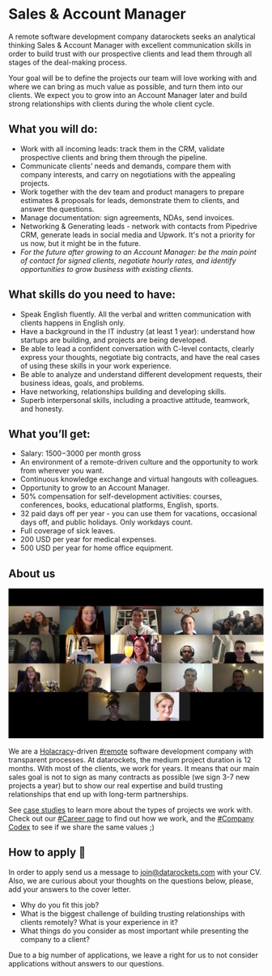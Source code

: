 #  Sales & Account Manager

A remote software development company datarockets seeks an analytical thinking Sales & Account Manager with excellent communication skills in order to build trust with our prospective clients and lead them through all stages of the deal-making process. 

Your goal will be to define the projects our team will love working with and where we can bring as much value as possible, and turn them into our clients. We expect you to grow into an Account Manager later and build strong relationships with clients during the whole client cycle.

## What you will do:

- Work with all incoming leads: track them in the CRM, validate prospective clients and bring them through the pipeline.
- Communicate clients’ needs and demands, compare them with company interests, and carry on negotiations with the appealing projects.
- Work together with the dev team and product managers to prepare estimates & proposals for leads, demonstrate them to clients, and answer the questions.
- Manage documentation: sign agreements, NDAs, send invoices.
- Networking & Generating leads - network with contacts from Pipedrive CRM, generate leads in social media and Upwork. It's not a priority for us now, but it might be in the future. 
- *For the future after growing to an Account Manager: be the main point of contact for signed clients, negotiate hourly rates, and identify opportunities to grow business with existing clients.*

## What skills do you need to have:

- Speak English fluently. All the verbal and written communication with clients happens in English only.
- Have a background in the IT industry (at least 1 year): understand how startups are building, and projects are being developed. 
- Be able to lead a confident conversation with C-level contacts, clearly express your thoughts, negotiate big contracts, and have the real cases of using these skills in your work experience.
- Be able to analyze and understand different development requests, their business ideas, goals, and problems.
- Have networking, relationships building and developing skills.
- Superb interpersonal skills, including a proactive attitude, teamwork, and honesty. 


## What you’ll get:

- Salary: 1500$-3000$ per month gross
- An environment of a remote-driven culture and the opportunity to work from wherever you want.
- Continuous knowledge exchange and virtual hangouts with colleagues.
- Opportunity to grow to an Account Manager.
- 50% compensation for self-development activities: courses, conferences, books, educational platforms, English, sports.
- 32 paid days off per year - you can use them for vacations, occasional days off, and public holidays. Only workdays count.
- Full coverage of sick leaves.
- 200 USD per year for medical expenses.
- 500 USD per year for home office equipment.

## About us

[![datarockets team](https://github.com/datarockets/career/blob/master/images/photo%20from%20New%20Year%20party.3.jpg)](https://www.instagram.com/datarockets/)

We are a [Holacracy](https://en.wikipedia.org/wiki/Holacracy)-driven [#remote](https://github.com/datarockets/career#remote) software development company with transparent processes. At datarockets, the medium project duration is 12 months. With most of the clients, we work for years. It means that our main sales goal is not to sign as many contracts as possible (we sign 3-7 new projects a year) but to show our real expertise and build trusting relationships that end up with long-term partnerships.

See [case studies](https://datarockets.com/case-studies/) to learn more about the types of projects we work with. Check out our [#Career page](https://github.com/datarockets/career) to find out how we work, and the [#Company Codex](https://github.com/datarockets/career#work-as-a-team-with-clients) to see if we share the same values  ;)

## How to apply 💌

In order to apply send us a message to [join@datarockets.com](mailto:join@datarockets.com) with your CV.  Also, we are curious about your thoughts on the questions below, please, add your answers to the cover letter.
- Why do you fit this job?
- What is the biggest challenge of building trusting relationships with clients remotely? What is your experience in it?
- What things do you consider as most important while presenting the company to a client?

Due to a big number of applications, we leave a right for us to not consider applications without answers to our questions.
